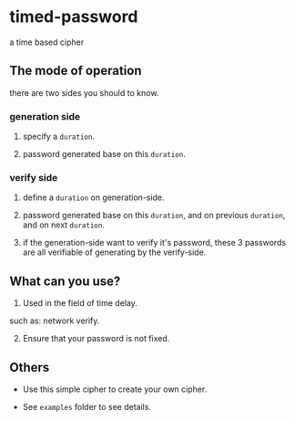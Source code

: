 # timed-password

a time based cipher


## The mode of operation

there are two sides you should to know.

### generation side

1. specify a `duration`.

2. password generated base on this `duration`.

### verify side

1. define a `duration` on generation-side.

2. password generated base on this `duration`,
and on previous `duration`, and on next `duration`.

3. if the generation-side want to verify it's password,
these 3 passwords are all verifiable of generating by the verify-side.



## What can you use?

1. Used in the field of time delay.

such as: network verify.

2. Ensure that your password is not fixed.


## Others

* Use this simple cipher to create your own cipher.

* See `examples` folder to see details.

